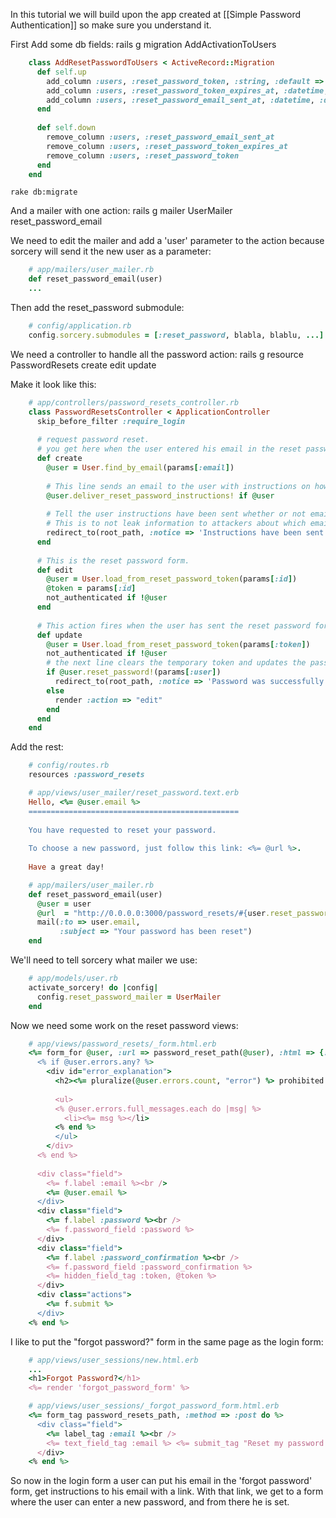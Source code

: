 In this tutorial we will build upon the app created at [[Simple Password Authentication]] so make sure you understand it.

First Add some db fields:
    rails g migration AddActivationToUsers

```ruby
    class AddResetPasswordToUsers < ActiveRecord::Migration
      def self.up
        add_column :users, :reset_password_token, :string, :default => nil
        add_column :users, :reset_password_token_expires_at, :datetime, :default => nil
        add_column :users, :reset_password_email_sent_at, :datetime, :default => nil
      end
    
      def self.down
        remove_column :users, :reset_password_email_sent_at
        remove_column :users, :reset_password_token_expires_at
        remove_column :users, :reset_password_token
      end
    end
```
    rake db:migrate

And a mailer with one action:
    rails g mailer UserMailer reset_password_email

We need to edit the mailer and add a 'user' parameter to the action because sorcery will send it the new user as a parameter:
```ruby
    # app/mailers/user_mailer.rb
    def reset_password_email(user)
    ...
```

Then add the reset_password submodule:
```ruby
    # config/application.rb
    config.sorcery.submodules = [:reset_password, blabla, blablu, ...]
```

We need a controller to handle all the password action:
    rails g resource PasswordResets create edit update

Make it look like this:
```ruby
    # app/controllers/password_resets_controller.rb
    class PasswordResetsController < ApplicationController
      skip_before_filter :require_login
    
      # request password reset.
      # you get here when the user entered his email in the reset password form and submitted it.
      def create 
        @user = User.find_by_email(params[:email])
        
        # This line sends an email to the user with instructions on how to reset their password (a url with a random token)
        @user.deliver_reset_password_instructions! if @user
        
        # Tell the user instructions have been sent whether or not email was found.
        # This is to not leak information to attackers about which emails exist in the system.
        redirect_to(root_path, :notice => 'Instructions have been sent to your email.')
      end
    
      # This is the reset password form.
      def edit
        @user = User.load_from_reset_password_token(params[:id])
        @token = params[:id]
        not_authenticated if !@user
      end
      
      # This action fires when the user has sent the reset password form.
      def update
        @user = User.load_from_reset_password_token(params[:token])
        not_authenticated if !@user
        # the next line clears the temporary token and updates the password
        if @user.reset_password!(params[:user])
          redirect_to(root_path, :notice => 'Password was successfully updated.')
        else
          render :action => "edit"
        end
      end
    end
```

Add the rest:
```ruby
    # config/routes.rb
    resources :password_resets
```
```ruby
    # app/views/user_mailer/reset_password.text.erb
    Hello, <%= @user.email %>
    ===============================================
 
    You have requested to reset your password.
 
    To choose a new password, just follow this link: <%= @url %>.
 
    Have a great day!
```
```ruby
    # app/mailers/user_mailer.rb
    def reset_password_email(user)
      @user = user
      @url  = "http://0.0.0.0:3000/password_resets/#{user.reset_password_token}/edit"
      mail(:to => user.email,
           :subject => "Your password has been reset")
    end
```

We'll need to tell sorcery what mailer we use:
```ruby
    # app/models/user.rb
    activate_sorcery! do |config|
      config.reset_password_mailer = UserMailer
    end
```

Now we need some work on the reset password views:
```ruby
    # app/views/password_resets/_form.html.erb
    <%= form_for @user, :url => password_reset_path(@user), :html => {:method => :put} do |f| %>
      <% if @user.errors.any? %>
        <div id="error_explanation">
          <h2><%= pluralize(@user.errors.count, "error") %> prohibited this user from being saved:</h2>
    
          <ul>
          <% @user.errors.full_messages.each do |msg| %>
            <li><%= msg %></li>
          <% end %>
          </ul>
        </div>
      <% end %>
    
      <div class="field">
      	<%= f.label :email %><br />
        <%= @user.email %>
      </div>
      <div class="field">
        <%= f.label :password %><br />
        <%= f.password_field :password %>
      </div>
      <div class="field">
        <%= f.label :password_confirmation %><br />
        <%= f.password_field :password_confirmation %>
    	<%= hidden_field_tag :token, @token %>
      </div>
      <div class="actions">
        <%= f.submit %>
      </div>
    <% end %>
```

I like to put the "forgot password?" form in the same page as the login form:
```ruby
    # app/views/user_sessions/new.html.erb
    ...
    <h1>Forgot Password?</h1>
    <%= render 'forgot_password_form' %>
```
```ruby
    # app/views/user_sessions/_forgot_password_form.html.erb
    <%= form_tag password_resets_path, :method => :post do %>
      <div class="field">
        <%= label_tag :email %><br />
        <%= text_field_tag :email %> <%= submit_tag "Reset my password!" %>
      </div>
    <% end %>
```

So now in the login form a user can put his email in the 'forgot password' form, get instructions to his email with a link. With that link, we get to a form where the user can enter a new password, and from there he is set.